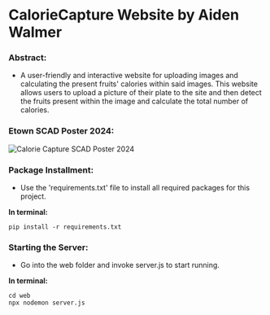 # CalorieCapture Website by Aiden Walmer

### Abstract:
* A user-friendly and interactive website for uploading images and calculating the present fruits' calories within said images. 
This website allows users to upload a picture of their plate to the site and then detect the fruits present within the image and calculate the total number of calories.

### Etown SCAD Poster 2024:
![Calorie Capture SCAD Poster 2024](https://github.com/user-attachments/assets/7bfbe45e-f2b1-4344-b86f-4495145823ea)

### Package Installment: 
* Use the 'requirements.txt' file to install all required packages for this project.

**In terminal:**
```
pip install -r requirements.txt
```

### Starting the Server:
* Go into the web folder and invoke server.js to start running.

**In terminal:**
```
cd web
npx nodemon server.js
```
